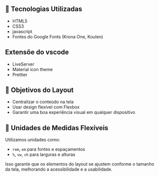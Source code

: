## 🚀 Tecnologias Utilizadas

- HTML5
- CSS3
- javascript
- Fontes do Google Fonts (Krona One, Koulen)

## Extensõe do vscode
 
- LiveServer
- Material icon theme
- Prettier

## 🎯 Objetivos do Layout

- Centralizar o conteúdo na tela
- Usar design flexível com Flexbox
- Garantir uma boa experiência visual em qualquer dispositivo

## 📐 Unidades de Medidas Flexíveis

Utilizamos unidades como:

- `rem`, `em` para fontes e espaçamentos
- `%`, `vw`, `vh` para larguras e alturas

Isso garante que os elementos do layout se ajustem conforme o tamanho da tela, melhorando a acessibilidade e a usabilidade.

